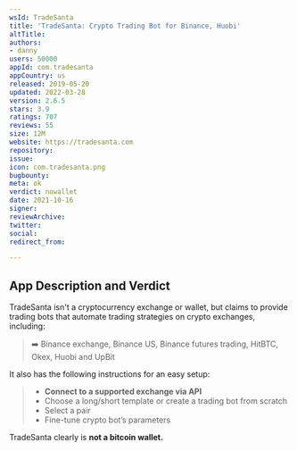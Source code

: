 ```yaml
---
wsId: TradeSanta
title: 'TradeSanta: Crypto Trading Bot for Binance, Huobi'
altTitle: 
authors:
- danny
users: 50000
appId: com.tradesanta
appCountry: us
released: 2019-05-20
updated: 2022-03-28
version: 2.6.5
stars: 3.9
ratings: 707
reviews: 55
size: 12M
website: https://tradesanta.com
repository: 
issue: 
icon: com.tradesanta.png
bugbounty: 
meta: ok
verdict: nowallet
date: 2021-10-16
signer: 
reviewArchive: 
twitter: 
social: 
redirect_from: 

---
```


## App Description and Verdict
TradeSanta isn't a cryptocurrency exchange or wallet, but claims to provide trading bots that automate trading strategies on crypto exchanges, including:

> ➡️ Binance exchange, Binance US, Binance futures trading, HitBTC, Okex, Huobi and UpBit

It also has the following instructions for an easy setup:

> - **Connect to a supported exchange via API**
> - Choose a long/short template or create a trading bot from scratch
> - Select a pair
> - Fine-tune crypto bot’s parameters

TradeSanta clearly is **not a bitcoin wallet.**
